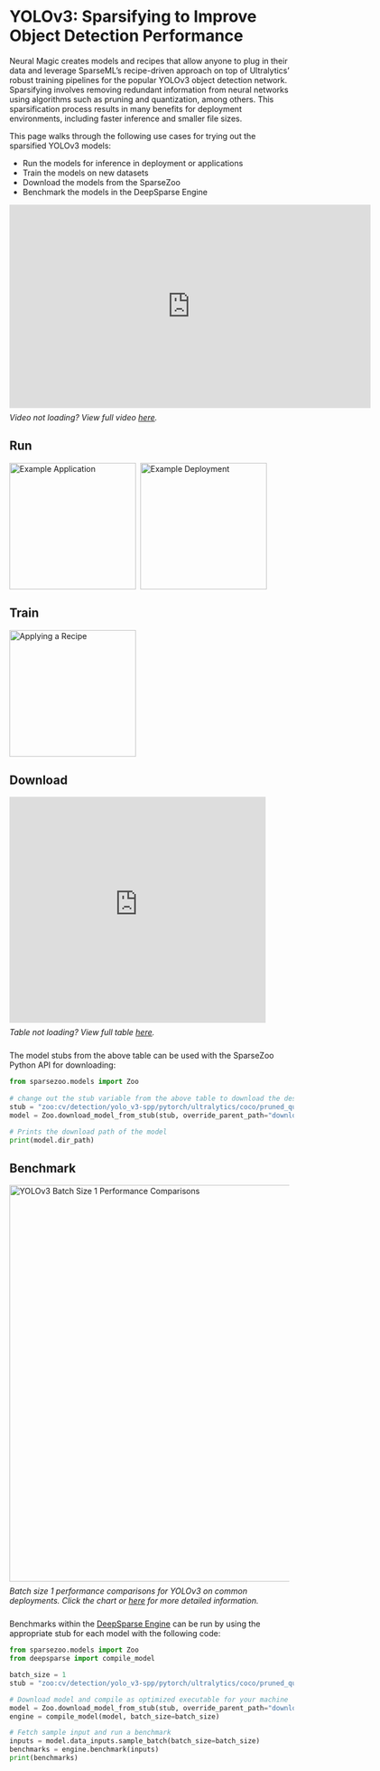 <!--
Copyright (c) 2021 - present / Neuralmagic, Inc. All Rights Reserved.

Licensed under the Apache License, Version 2.0 (the "License");
you may not use this file except in compliance with the License.
You may obtain a copy of the License at

   http://www.apache.org/licenses/LICENSE-2.0

Unless required by applicable law or agreed to in writing,
software distributed under the License is distributed on an "AS IS" BASIS,
WITHOUT WARRANTIES OR CONDITIONS OF ANY KIND, either express or implied.
See the License for the specific language governing permissions and
limitations under the License.
-->

# YOLOv3: Sparsifying to Improve Object Detection Performance

Neural Magic creates models and recipes that allow anyone to plug in their data and leverage SparseML’s recipe-driven approach on top of Ultralytics’ robust training pipelines for the popular YOLOv3 object detection network. 
Sparsifying involves removing redundant information from neural networks using algorithms such as pruning and quantization, among others. 
This sparsification process results in many benefits for deployment environments, including faster inference and smaller file sizes.

This page walks through the following use cases for trying out the sparsified YOLOv3 models:
- Run the models for inference in deployment or applications
- Train the models on new datasets
- Download the models from the SparseZoo
- Benchmark the models in the DeepSparse Engine

<div style="margin-bottom: 24px; display: flex; flex-direction: column;">
    <iframe width="640px" height="360px" src="https://www.youtube.com/embed/o5qIYs47MPw" title="YouTube video player" frameborder="0" allow="accelerometer; autoplay; clipboard-write; encrypted-media; gyroscope; picture-in-picture" allowfullscreen></iframe>
    <div style="margin-top: 8px;">
        <i>Video not loading? View full video <a href="https://youtu.be/o5qIYs47MPw">here</a>.</i>
    </div>
</div>

## Run

<div style="margin-bottom: 24px; display: flex; flex-direction: row;">
    <a href="https://github.com/neuralmagic/deepsparse/tree/main/examples/ultralytics-yolov3#annotation-example" style="padding-right: 8px">
        <img src="https://docs.neuralmagic.com/docs/source/model-pages/images/icon-example-application.png" alt="Example Application" style="height: 224px" />
    </a>
    <a href="https://github.com/neuralmagic/deepsparse/tree/main/examples/ultralytics-yolov3#example-yolo-deepsparse-flask-server" style="padding-right: 8px">
        <img src="https://docs.neuralmagic.com/docs/source/model-pages/images/icon-example-deployment.png" alt="Example Deployment" style="height: 224px" />
    </a>
</div>

## Train

<div style="margin-bottom: 24px; display: flex; flex-direction: row;">
    <a href="https://github.com/neuralmagic/sparseml/blob/main/integrations/ultralytics-yolov3/tutorials/sparsifying_yolov3_using_recipes.md" style="padding-right: 8px">
        <img src="https://docs.neuralmagic.com/docs/source/model-pages/images/icon-train-apply-recipe.png" alt="Applying a Recipe" style="height: 224px" />
    </a>
</div>

## Download

<div style="margin-bottom: 24px; display: flex; flex-direction: column; width: auto;">
    <iframe width="1024px" height="400px" style="max-width: 90%;" src="https://sparsezoo.neuralmagic.com/tables/models/cv/detection?repo=ultralytics" title="SparseZoo Available Models" frameborder="0" ></iframe>
    <div style="margin-top: 8px;">
        <i>Table not loading? View full table <a href="https://sparsezoo.neuralmagic.com/tables/models/cv/detection?repo=ultralytics">here</a>.</i>
    </div>
</div>

The model stubs from the above table can be used with the SparseZoo Python API for downloading:
```python
from sparsezoo.models import Zoo
 
# change out the stub variable from the above table to download the desired model
stub = "zoo:cv/detection/yolo_v3-spp/pytorch/ultralytics/coco/pruned_quant-aggressive_94"
model = Zoo.download_model_from_stub(stub, override_parent_path="downloads")

# Prints the download path of the model
print(model.dir_path)
```

## Benchmark

<div style="margin-bottom: 24px; display: flex; flex-direction: column;">
    <a href="https://neuralmagic.com/blog/benchmark-yolov3-on-cpus-with-deepsparse/" style="padding-right: 8px">
        <img src="https://docs.neuralmagic.com/docs/source/model-pages/charts/cv-detection-yolov3-bs1.png" alt="YOLOv3 Batch Size 1 Performance Comparisons" style="height: 702px" />
    </a>
    <div style="margin-top: 8px;">
        <i>
            Batch size 1 performance comparisons for YOLOv3 on common deployments.
            Click the chart or <a href="https://neuralmagic.com/blog/benchmark-yolov3-on-cpus-with-deepsparse/">here</a> for more detailed information.
        </i>
    </div>
</div>

Benchmarks within the [DeepSparse Engine](https://github.com/neuralmagic/deepsparse) can be run by using the appropriate stub for each model with the following code:
```python
from sparsezoo.models import Zoo
from deepsparse import compile_model

batch_size = 1
stub = "zoo:cv/detection/yolo_v3-spp/pytorch/ultralytics/coco/pruned_quant-aggressive_94"

# Download model and compile as optimized executable for your machine
model = Zoo.download_model_from_stub(stub, override_parent_path="downloads")
engine = compile_model(model, batch_size=batch_size)

# Fetch sample input and run a benchmark
inputs = model.data_inputs.sample_batch(batch_size=batch_size)
benchmarks = engine.benchmark(inputs)
print(benchmarks)
```